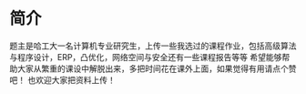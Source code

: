 # 简介
题主是哈工大一名计算机专业研究生，上传一些我选过的课程作业，包括高级算法与程序设计，ERP，凸优化，网络空间与安全还有一些课程报告等等
希望能够帮助大家从繁重的课设中解脱出来，多把时间花在课外上面，如果觉得有用请点个赞吧！
也欢迎大家把资料上传！
